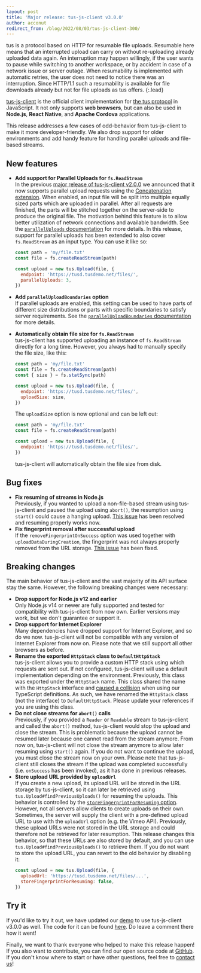 ```yaml
---
layout: post
title: 'Major release: tus-js-client v3.0.0'
author: acconut
redirect_from: /blog/2022/08/03/tus-js-client-300/
---
```


tus is a protocol based on HTTP for resumable file uploads. Resumable here means that an interrupted upload can carry on without re-uploading already uploaded data again. An interruption may happen willingly, if the user wants to pause while switching to another workspace, or by accident in case of a network issue or server outage. When resumability is implemented with automatic retries, the user does not need to notice there was an interruption. Since HTTP/1.1 such a resumability is available for file downloads already but not for file uploads as tus offers.
{:.lead}

[tus-js-client](https://github.com/tus/tus-js-client/) is the official client implementation for [the tus protocol](/protocols/resumable-upload.html) in JavaScript. It not only supports **web browsers**, but can also be used in **Node.js**, **React Native**, and **Apache Cordova** applications.

This release addresses a few cases of odd-behavior from tus-js-client to make it more developer-friendly. We also drop support for older environments and add handy feature for handling parallel uploads and file-based streams.

## New features

- **Add support for Parallel Uploads for `fs.ReadStream`**<br />
  In the previous [major release of tus-js-client v2.0.0](https://tus.io/blog/2020/05/04/tus-js-client-200.html) we announced that it now supports parallel upload requests using the [Concatenation extension](https://tus.io/protocols/resumable-upload.html#concatenation). When enabled, an input file will be split into multiple equally sized parts which are uploaded in parallel. After all requests are finished, the parts will be stitched together on the server-side to produce the original file. The motivation behind this feature is to allow better utilization of network connections and available bandwidth. See the [`parallelUploads` documentation](https://github.com/tus/tus-js-client/blob/v3.0.0/docs/api.md#paralleluploads) for more details.
  In this release, support for parallel uploads has been extended to also cover `fs.ReadStream` as an input type. You can use it like so:

  ```js
  const path = 'my/file.txt'
  const file = fs.createReadStream(path)

  const upload = new tus.Upload(file, {
    endpoint: 'https://tusd.tusdemo.net/files/',
    parallelUploads: 3,
  })
  ```

- **Add `parallelUploadBoundaries` option**<br />
  If parallel uploads are enabled, this setting can be used to have parts of different size distributions or parts with specific boundaries to satisfy server requirements. See the [`parallelUploadBoundaries` documentation](https://github.com/tus/tus-js-client/blob/v3.0.0/docs/api.md#paralleluploadboundaries) for more details.
- **Automatically obtain file size for `fs.ReadStream`**<br />
  tus-js-client has supported uploading an instance of `fs.ReadStream` directly for a long time. However, you always had to manually specify the file size, like this:

  ```js
  const path = 'my/file.txt'
  const file = fs.createReadStream(path)
  const { size } = fs.statSync(path)

  const upload = new tus.Upload(file, {
    endpoint: 'https://tusd.tusdemo.net/files/',
    uploadSize: size,
  })
  ```

  The `uploadSize` option is now optional and can be left out:

  ```js
  const path = 'my/file.txt'
  const file = fs.createReadStream(path)

  const upload = new tus.Upload(file, {
    endpoint: 'https://tusd.tusdemo.net/files/',
  })
  ```

  tus-js-client will automatically obtain the file size from disk.

## Bug fixes

- **Fix resuming of streams in Node.js**<br />
  Previously, if you wanted to upload a non-file-based stream using tus-js-client and paused the upload using `abort()`, the resumption using `start()` could cause a hanging upload. [This issue](https://github.com/tus/tus-js-client/issues/275) has been resolved and resuming properly works now.
- **Fix fingerprint removal after successful upload**<br />
  If the `removeFingerprintOnSuccess` option was used together with `uploadDataDuringCreation`, the fingerprint was not always properly removed from the URL storage. [This issue](https://github.com/tus/tus-js-client/issues/397) has been fixed.

## Breaking changes

The main behavior of tus-js-client and the vast majority of its API surface stay the same. However, the following breaking changes were necessary:

- **Drop support for Node.js v12 and earlier**<br />
  Only Node.js v14 or newer are fully supported and tested for compatibility with tus-js-client from now own. Earlier versions may work, but we don't guarantee or support it.
- **Drop support for Internet Explorer**<br />
  Many dependencies have dropped support for Internet Explorer, and so do we now. tus-js-client will not be compatible with any version of Internet Explorer from now on. Please note that we still support all other browsers as before.
- **Rename the exported `HttpStack` class to `DefaultHttpStack`**<br />
  tus-js-client allows you to provide a custom HTTP stack using which requests are sent out. If not configured, tus-js-client will use a default implementation depending on the environment. Previously, this class was exported under the `HttpStack` name. This class shared the name with the `HttpStack` interface and [caused a collision](https://github.com/tus/tus-js-client/pull/241) when using our TypeScript definitions. As such, we have renamed the `HttpStack` class (not the interface) to `DefaultHttpStack`. Please update your references if you are using this class.
- **Do not close streams for `abort()` calls**<br />
  Previously, if you provided a `Reader` or `Readable` stream to tus-js-client and called the `abort()` method, tus-js-client would stop the upload and close the stream. This is problematic because the upload cannot be resumed later because one cannot read from the stream anymore. From now on, tus-js-client will not close the stream anymore to allow later resuming using `start()` again. If you do not want to continue the upload, you must close the stream now on your own.
  Please note that tus-js-client still closes the stream if the upload was completed successfully (i.e. `onSuccess` has been invoked), as it has done in previous releases.
- **Store upload URL provided by `uploadUrl`**<br />
  If you create a new upload, its upload URL will be stored in the URL storage by tus-js-client, so it can later be retrieved using `tus.Upload#findPreviousUploads()` for resuming the uploads. This behavior is controlled by the [`storeFingerprintForResuming` option](https://github.com/tus/tus-js-client/blob/v3.0.0/docs/api.md#storefingerprintforresuming). However, not all servers allow clients to create uploads on their own. Sometimes, the server will supply the client with a pre-defined upload URL to use with the `uploadUrl` option (e.g. the Vimeo API). Previously, these upload URLs were not stored in the URL storage and could therefore not be retrieved for later resumption.
  This release changes this behavior, so that these URLs are also stored by default, and you can use `tus.Upload#findPreviousUploads()` to retrieve them.
  If you do not want to store the upload URL, you can revert to the old behavior by disabling it:
  ```js
  const upload = new tus.Upload(file, {
    uploadUrl: 'https://tusd.tusdemo.net/files/...',
    storeFingerprintForResuming: false,
  })
  ```

## Try it

If you'd like to try it out, we have updated our [demo](/demo.html) to use tus-js-client v3.0.0 as well. The code for it can be found [here](https://github.com/tus/tus.io/blob/main/assets/javascripts/upload-demo.js). Do leave a comment there how it went!

Finally, we want to thank everyone who helped to make this release happen! If you also want to contribute, you can find our open source code at [GitHub](https://github.com/tus). If you don't know where to start or have other questions, feel free to [contact us](/support.html)!
